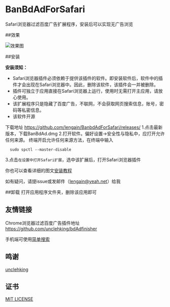 # BanBdAdForSafari
Safari浏览器过滤百度广告扩展程序，安装后可以实现无广告浏览

##效果

![效果图](https://raw.githubusercontent.com/lengain/LengainGraphBed/master/picture/WeChatc5bb9948435d122fd435c36f73fbf98f.png)

##安装

**安装须知：**
- Safari浏览器插件必须依赖于提供该插件的软件。即安装软件后，软件中的插件才会出现在Safari浏览器中。因此，删除该软件，该插件会一并被删除。
- 插件可独立于应用直接在Safari浏览器上运行，使用时无需打开主应用，请放心使用。
- 该扩展程序只是隐藏了百度广告，不联网，不会获取网页搜索信息，账号，密码等私密信息。
- 该软件开源

下载地址 https://github.com/lengain/BanbdAdForSafari/releases/
1.点击最新版本，下载BanBdAd.dmg
2.打开软件。偏好设置->安全性与隐私中，应打开允许任何来源。      终端开启允许任何来源方法，在终端中输入

      sudo spctl --master-disable
3.点击`在设置中打开Safari扩展`，选中该扩展后，打开Safari浏览器插件

你也可以查看详细的图文[安装教程](https://github.com/lengain/BanbdAdForSafari/blob/master/Tutorial.md)

如有疑问，请提issue或发邮件（lengain@yeah.net）给我


##卸载
打开应用程序文件夹，删除该应用即可

## 友情链接
Chrome浏览器过滤百度广告插件地址
https://github.com/unclehking/bdAdfinisher

手机端可使用[简单搜索](http://secr.baidu.com)
## 鸣谢
[unclehking](https://github.com/unclehking)
## 证书
[MIT LICENSE](https://github.com/lengain/BanbdAdForSafari/blob/master/LICENSE)